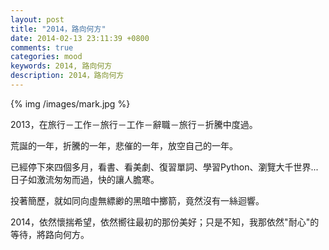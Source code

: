 ```yaml
---
layout: post
title: "2014，路向何方"
date: 2014-02-13 23:11:39 +0800
comments: true
categories: mood
keywords: 2014, 路向何方
description: 2014，路向何方
---
```

{% img /images/mark.jpg %}  
  
2013，在旅行－工作－旅行－工作－辭職－旅行－折騰中度過。  
  
荒誕的一年，折騰的一年，悲催的一年，放空自己的一年。  
  
已經停下來四個多月，看書、看美劇、復習單詞、學習Python、瀏覽大千世界...日子如激流匆匆而過，快的讓人膽寒。  
  
投著簡歷，就如同向虛無縹緲的黑暗中擲箭，竟然沒有一絲迴響。  
  
2014，依然懷揣希望，依然嚮往最初的那份美好；只是不知，我那依然"耐心"的等待，將路向何方。